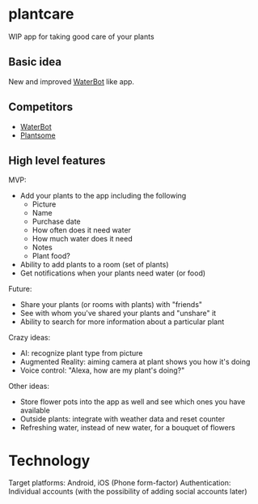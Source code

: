 # plantcare
WIP app for taking good care of your plants

## Basic idea
New and improved [WaterBot](https://play.google.com/store/apps/details?id=net.kosev.watering&hl=en) like app.

## Competitors
- [WaterBot](https://play.google.com/store/apps/details?id=net.kosev.watering&hl=en)
- [Plantsome](https://www.plantsome.nl)

## High level features

MVP:

- Add your plants to the app including the following
    - Picture
    - Name
    - Purchase date
    - How often does it need water
    - How much water does it need
    - Notes
    - Plant food?
- Ability to add plants to a room (set of plants)
- Get notifications when your plants need water (or food)

Future:

- Share your plants (or rooms with plants) with "friends"
- See with whom you've shared your plants and "unshare" it
- Ability to search for more information about a particular plant

Crazy ideas:

- AI: recognize plant type from picture
- Augmented Reality: aiming camera at plant shows you how it's doing
- Voice control: "Alexa, how are my plant's doing?"

Other ideas:

- Store flower pots into the app as well and see which ones you have available
- Outside plants: integrate with weather data and reset counter
- Refreshing water, instead of new water, for a bouquet of flowers

# Technology

Target platforms: Android, iOS (Phone form-factor)
Authentication: Individual accounts (with the possibility of adding social accounts later)


